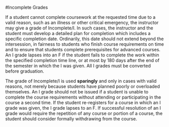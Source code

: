 #Incomplete Grades

If a student cannot complete coursework at the requested time due to a valid reason, such as an illness or other critical emergency, the instructor may give a grade of Incomplete/I. In such cases, the instructor and the student must develop a detailed plan for completion which includes a specific completion date. Ordinarily, this date should not extend beyond the intersession, in fairness to students who finish course requirements on time and to ensure that students complete prerequisites for advanced courses. An I grade lapses into an F if the student fails to complete the work within the specified completion time line, or at most by 180 days after the end of the semester in which the I was given. All I grades must be converted before graduation.

<p>The grade of Incomplete/I is used <strong>sparingly</strong> and only in cases with valid reasons, not merely because students have planned poorly or overloaded themselves. An I grade should not be issued if a student is unable to complete the course requirements without attending or participating in the course a second time. If the student re-registers for a course in which an I grade was given, the I grade lapses to an F. If successful resolution of an I grade would require the repetition of any course or portion of a course, the student should consider formally withdrawing from the course.</p>